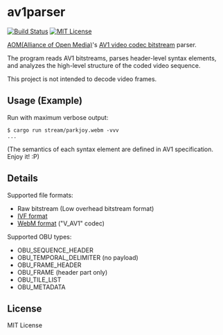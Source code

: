 # av1parser
[![Build Status](https://travis-ci.org/yohhoy/av1parser.svg?branch=master)](https://travis-ci.org/yohhoy/av1parser)
[![MIT License](http://img.shields.io/badge/license-MIT-blue.svg?style=flat)](LICENSE)

[AOM(Alliance of Open Media)][aom]'s [AV1 video codec bitstream][av1-spec] parser.

The program reads AV1 bitstreams, parses header-level syntax elements, and analyzes the high-level structure of the coded video sequence.

This project is not intended to decode video frames.

[aom]: https://aomedia.org/
[av1-spec]: https://aomedia.org/av1/specification/


## Usage (Example)
Run with maximum verbose output:
```
$ cargo run stream/parkjoy.webm -vvv
...
```

(The semantics of each syntax element are defined in AV1 specification. Enjoy it! :P)


## Details
Supported file formats:
- Raw bitstream (Low overhead bitstream format)
- [IVF format][ivf]
- [WebM format][webm] ("V_AV1" codec)

[ivf]: https://wiki.multimedia.cx/index.php/IVF
[webm]: https://www.webmproject.org/

Supported OBU types:
- OBU_SEQUENCE_HEADER
- OBU_TEMPORAL_DELIMITER (no payload)
- OBU_FRAME_HEADER
- OBU_FRAME (header part only)
- OBU_TILE_LIST
- OBU_METADATA


## License
MIT License
